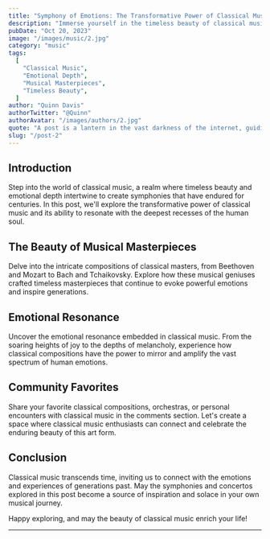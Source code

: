 ```yaml
---
title: "Symphony of Emotions: The Transformative Power of Classical Music"
description: "Immerse yourself in the timeless beauty of classical music, where intricate compositions, emotional depth, and masterful performances create a symphony that transcends time and resonates with the soul."
pubDate: "Oct 20, 2023"
image: "/images/music/2.jpg"
category: "music"
tags:
  [
    "Classical Music",
    "Emotional Depth",
    "Musical Masterpieces",
    "Timeless Beauty",
  ]
author: "Quinn Davis"
authorTwitter: "@Quinn"
authorAvatar: "/images/authors/2.jpg"
quote: "A post is a lantern in the vast darkness of the internet, guiding others through the unknown."
slug: "/post-2"
---
```


## Introduction

Step into the world of classical music, a realm where timeless beauty and emotional depth intertwine to create symphonies that have endured for centuries. In this post, we'll explore the transformative power of classical music and its ability to resonate with the deepest recesses of the human soul.

## The Beauty of Musical Masterpieces

Delve into the intricate compositions of classical masters, from Beethoven and Mozart to Bach and Tchaikovsky. Explore how these musical geniuses crafted timeless masterpieces that continue to evoke powerful emotions and inspire generations.

## Emotional Resonance

Uncover the emotional resonance embedded in classical music. From the soaring heights of joy to the depths of melancholy, experience how classical compositions have the power to mirror and amplify the vast spectrum of human emotions.

## Community Favorites

Share your favorite classical compositions, orchestras, or personal encounters with classical music in the comments section. Let's create a space where classical music enthusiasts can connect and celebrate the enduring beauty of this art form.

## Conclusion

Classical music transcends time, inviting us to connect with the emotions and experiences of generations past. May the symphonies and concertos explored in this post become a source of inspiration and solace in your own musical journey.

Happy exploring, and may the beauty of classical music enrich your life!

---
